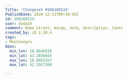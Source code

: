 ```yaml
---
Title: 'Changeset #160160524'
PublishDate: 2024-12-11T09:30:45Z
id: 160160524
user: dada24
comment: Name street, marge, note, description, lanes
created_by: iD 2.30.4
tags:
- Montenegro
bbox:
  min_lon: 18.8646626
  min_lat: 42.2836045
  max_lon: 18.8662267
  max_lat: 42.2917368

---
```

